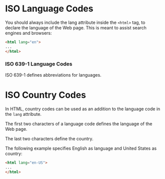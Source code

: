 
# ISO Language Codes

You should always include the lang attribute inside the `<html>` tag, to declare the language of the Web page. This is meant to assist search engines and browsers:

```html
<html lang="en">  
...  
</html>
```

### ISO 639-1 Language Codes

ISO 639-1 defines abbreviations for languages.

# ISO Country Codes

In HTML, country codes can be used as an addition to the language code in the `lang` attribute.

The first two characters of a language code defines the language of the Web page.

The last two characters define the country.

The following example specifies English as language and United States as country:

```html
<html lang="en-US">  
...  
</html>
```

